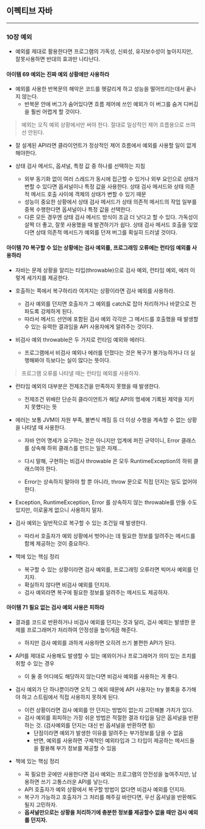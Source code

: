 이펙티브 자바
-------------

---

### 10장 예외

-	예외를 제대로 활용한다면 프로그램의 가독성, 신뢰성, 유지보수성이 높아지지만, 잘못사용하면 반대의 효과만 나타난다.

#### 아이템 69 예외는 진짜 예외 상황에만 사용하라

-	예외를 사용한 반복문의 해악은 코드를 헷갈리게 하고 성능을 떨어뜨리는데서 끝나지 않는다.
	-	반복문 안에 버그가 숨어있다면 흐름 제어에 쓰인 예외가 이 버그를 숨겨 디버깅을 훨씬 어렵게 할 것이다.

> 예외는 오직 예외 상황에서만 써야 한다. 절대로 일상적인 제어 흐름용으로 쓰여선 안된다.

-	잘 설계된 API라면 클라이언트가 정상적인 제어 흐름에서 예외를 사용할 일이 없게 해야한다.

-	상태 검사 메서드, 옵셔널, 특정 값 중 하나를 선택하는 지침

	-	외부 동기화 없이 여러 스레드가 동시에 접근할 수 있거나 외부 요인으로 상태가 변할 수 있다면 옵셔널이나 특정 값을 사용한다. 상태 검사 메서드와 상태 의존적 메서드 호출 사이에 객체의 상태가 변할 수 있기 때문
	-	성능이 중요한 상황에서 상태 검사 메서드가 상태 의존적 메서드의 작업 일부를 중복 수행한다면 옵셔널이나 특정 값을 선택한다.
	-	다른 모든 경우엔 상태 검사 메서드 방식이 조금 더 낫다고 할 수 있다. 가독성이 살짝 더 좋고, 잘못 사용했을 때 발견하기가 쉽다. 상태 검사 메서드 호출을 잊었다면 상태 의존적 메서드가 예외를 던져 버그를 확실히 드러낼 것이다.

#### 아이템 70 복구할 수 있는 상황에는 검사 예외를, 프로그래밍 오류에는 런타임 예외를 사용하라

-	자바는 문제 상황을 알리는 타입(throwable)으로 검사 예외, 런타임 예외, 에러 이렇게 세가지를 제공한다.

-	호출하는 쪽에서 복구하리라 여겨지는 상황이라면 검사 예외를 사용하라.

	-	검사 예외를 던지면 호출자가 그 예외를 catch로 잡아 처리하거나 바깥으로 전파도록 강제하게 된다.
	-	따라서 메서드 선언에 포함된 검사 예외 각각은 그 메서드를 호출했을 때 발생할 수 있는 유력한 결과임을 API 사용자에게 알려주는 것이다.

-	비검사 예외 throwable은 두 가지로 런타임 예외와 에러다.

	-	프로그램에서 비검사 예외나 에러를 던졌다는 것은 복구가 불가능하거나 더 실행해봐야 득보다는 실이 많다는 뜻이다.

> 프로그램 오류를 나타낼 때는 런타임 예외를 사용하자.

-	런타임 예외의 대부분은 전제조건을 만족하지 못했을 때 발생한다.

	-	전제조건 위배란 단순히 클라이언트가 해당 API의 명세에 기록된 제약을 지키지 못헀다는 뜻

-	에러는 보통 JVM이 자원 부족, 불변식 깨짐 등 더 이상 수행을 계속할 수 없는 상황을 나타낼 때 사용한다.

	-	자바 언어 명세가 요구하는 것은 아니지만 업계에 퍼진 규약이니, Error 클래스를 상속해 하위 클래스를 만드는 일은 자제...
	-	다시 말해, 구현하는 비검사 throwable 은 모두 RuntimeException의 하위 클래스여야 한다.

	-	Error는 상속하지 말아야 할 뿐 아니라, throw 문으로 직접 던지는 일도 없어야한다.

-	Exception, RuntimeException, Error 를 상속하지 않는 throwable를 만들 수도 있지만, 이로울게 없으니 사용하지 말자.

-	검사 예외는 일반적으로 복구할 수 있는 조건일 때 발생한다.

	-	따라서 호출자가 예외 상황에서 벗어나는 데 필요한 정보를 알려주는 메서드를 함께 제공하는 것이 중요하다.

-	책에 있는 핵심 정리

	-	복구할 수 있는 상황이라면 검사 예외를, 프로그래밍 오류라면 빅머사 예외를 던지자.
	-	확실하지 않다면 비검사 예외를 던지자.
	-	검사 예외라면 복구에 필요한 정보를 알려주는 메서드도 제공하자.

#### 아이템 71 필요 없는 검사 예외 사용은 피하라

-	결과를 코드로 반환하거나 비검사 예외를 던지는 것과 달리, 검사 예외는 발생한 문제를 프로그래머가 처리하여 안정성을 높이게끔 해준다.

	-	하지만 검사 예외를 과하게 사용하면 오히려 쓰기 불편한 API가 된다.

-	API를 제대로 사용해도 발생할 수 있는 예외이거나 프로그래머가 의미 있는 조치를 취할 수 있는 경우

	-	이 둘 중 어디에도 해당하지 않는다면 비검사 예외를 사용하는 게 좋다.

-	검사 예외가 단 하나뿐이라면 오직 그 예외 때문에 API 사용자는 try 블록을 추가해야 하고 스트림에서 직접 사용하지 못하게 된다.

	-	이런 상황이라면 검사 예외를 안 던지는 방법이 없는지 고민해볼 가치가 있다.
	-	검사 예외를 회피하는 가장 쉬운 방법은 적절한 결과 타입을 담은 옵셔널을 반환하는 것. (검사예외를 던지는 대신 빈 옵셔널을 반환하면 됨)
		-	단점이라면 예외가 발생한 이유를 알려주는 부가정보를 담을 수 없음
		-	반면, 예외를 사용하면 구체적인 예외타입과 그 타입이 제공하는 메서드들을 활용해 부가 정보를 제공할 수 있음

-	책에 있는 핵심 정리

	-	꼭 필요한 곳에만 사용한다면 검사 예외는 프로그램의 안전성을 높여주지만, 남용하면 쓰기 고통스러운 API를 낳는다.
	-	API 호출자가 예외 상황에서 복구할 방법이 없다면 비검사 예외를 던지자.
	-	복구가 가능하고 호출자가 그 처리를 해주길 바란다면, 우선 옵셔널을 반환해도 될지 고민하자.
	-	**옵셔널만으로는 상황을 처리하기에 충분한 정보를 제공할수 없을 때만 검사 예외를 던지자.**
